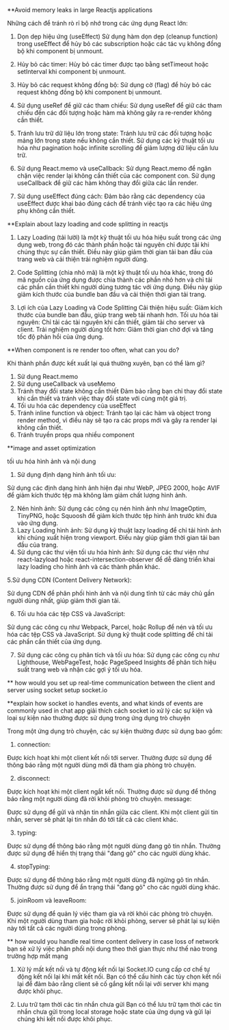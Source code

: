 \*\*Avoid memory leaks in large Reactjs applications

Những cách để tránh rò rỉ bộ nhớ trong các ứng dụng React lớn:

1. Dọn dẹp hiệu ứng (useEffect)
   Sử dụng hàm dọn dẹp (cleanup function) trong useEffect để hủy bỏ các subscription hoặc các tác vụ không đồng bộ khi component bị unmount.
2. Hủy bỏ các timer:
   Hủy bỏ các timer được tạo bằng setTimeout hoặc setInterval khi component bị unmount.
3. Hủy bỏ các request không đồng bộ:
   Sử dụng cờ (flag) để hủy bỏ các request không đồng bộ khi component bị unmount.
4. Sử dụng useRef để giữ các tham chiếu:
   Sử dụng useRef để giữ các tham chiếu đến các đối tượng hoặc hàm mà không gây ra re-render không cần thiết.
5. Tránh lưu trữ dữ liệu lớn trong state:
   Tránh lưu trữ các đối tượng hoặc mảng lớn trong state nếu không cần thiết. Sử dụng các kỹ thuật tối ưu hóa như pagination hoặc infinite scrolling để giảm lượng dữ liệu cần lưu trữ.
6. Sử dụng React.memo và useCallback:
   Sử dụng React.memo để ngăn chặn việc render lại không cần thiết của các component con.
   Sử dụng useCallback để giữ các hàm không thay đổi giữa các lần render.

7. Sử dụng useEffect đúng cách:
   Đảm bảo rằng các dependency của useEffect được khai báo đúng cách để tránh việc tạo ra các hiệu ứng phụ không cần thiết.

\*\*Explain about lazy loading and code splitting in reactjs

1. Lazy Loading (tải lười) là một kỹ thuật tối ưu hóa hiệu suất trong các ứng dụng web, trong đó các thành phần hoặc tài nguyên chỉ được tải khi chúng thực sự cần thiết. Điều này giúp giảm thời gian tải ban đầu của trang web và cải thiện trải nghiệm người dùng.

2. Code Splitting (chia nhỏ mã) là một kỹ thuật tối ưu hóa khác, trong đó mã nguồn của ứng dụng được chia thành các phần nhỏ hơn và chỉ tải các phần cần thiết khi người dùng tương tác với ứng dụng. Điều này giúp giảm kích thước của bundle ban đầu và cải thiện thời gian tải trang.

3. Lợi ích của Lazy Loading và Code Splitting
   Cải thiện hiệu suất: Giảm kích thước của bundle ban đầu, giúp trang web tải nhanh hơn.
   Tối ưu hóa tài nguyên: Chỉ tải các tài nguyên khi cần thiết, giảm tải cho server và client.
   Trải nghiệm người dùng tốt hơn: Giảm thời gian chờ đợi và tăng tốc độ phản hồi của ứng dụng.

\*\*When component is re render too often, what can you do?

Khi thành phần được kết xuất lại quá thường xuyên, bạn có thể làm gì?

1. Sử dụng React.memo
2. Sử dụng useCallback và useMemo
3. Tránh thay đổi state không cần thiết
   Đảm bảo rằng bạn chỉ thay đổi state khi cần thiết và tránh việc thay đổi state với cùng một giá trị.
4. Tối ưu hóa các dependency của useEffect
5. Tránh inline function và object:
   Tránh tạo lại các hàm và object trong render method, vì điều này sẽ tạo ra các props mới và gây ra render lại không cần thiết.
6. Tránh truyền props qua nhiều component

\*\*image and asset optimization

tối ưu hóa hình ảnh và nội dung

1. Sử dụng định dạng hình ảnh tối ưu:

Sử dụng các định dạng hình ảnh hiện đại như WebP, JPEG 2000, hoặc AVIF để giảm kích thước tệp mà không làm giảm chất lượng hình ảnh.

2. Nén hình ảnh:
   Sử dụng các công cụ nén hình ảnh như ImageOptim, TinyPNG, hoặc Squoosh để giảm kích thước tệp hình ảnh trước khi đưa vào ứng dụng.
3. Lazy Loading hình ảnh:
   Sử dụng kỹ thuật lazy loading để chỉ tải hình ảnh khi chúng xuất hiện trong viewport. Điều này giúp giảm thời gian tải ban đầu của trang.
4. Sử dụng các thư viện tối ưu hóa hình ảnh:
   Sử dụng các thư viện như react-lazyload hoặc react-intersection-observer để dễ dàng triển khai lazy loading cho hình ảnh và các thành phần khác.

5.Sử dụng CDN (Content Delivery Network):

Sử dụng CDN để phân phối hình ảnh và nội dung tĩnh từ các máy chủ gần người dùng nhất, giúp giảm thời gian tải.

6. Tối ưu hóa các tệp CSS và JavaScript:

Sử dụng các công cụ như Webpack, Parcel, hoặc Rollup để nén và tối ưu hóa các tệp CSS và JavaScript.
Sử dụng kỹ thuật code splitting để chỉ tải các phần cần thiết của ứng dụng.

7. Sử dụng các công cụ phân tích và tối ưu hóa:
   Sử dụng các công cụ như Lighthouse, WebPageTest, hoặc PageSpeed Insights để phân tích hiệu suất trang web và nhận các gợi ý tối ưu hóa.

\*\* how would you set up real-time communication between the client and server using socket
setup socket.io

\*\*explain how socket io handles events, and what kinds of events are commonly used in chat app
giải thích cách socket io xử lý các sự kiện và loại sự kiện nào thường được sử dụng trong ứng dụng trò chuyện

Trong một ứng dụng trò chuyện, các sự kiện thường được sử dụng bao gồm:

1. connection:

Được kích hoạt khi một client kết nối tới server. Thường được sử dụng để thông báo rằng một người dùng mới đã tham gia phòng trò chuyện.

2. disconnect:

Được kích hoạt khi một client ngắt kết nối. Thường được sử dụng để thông báo rằng một người dùng đã rời khỏi phòng trò chuyện.
message:

Được sử dụng để gửi và nhận tin nhắn giữa các client. Khi một client gửi tin nhắn, server sẽ phát lại tin nhắn đó tới tất cả các client khác.

3. typing:

Được sử dụng để thông báo rằng một người dùng đang gõ tin nhắn. Thường được sử dụng để hiển thị trạng thái "đang gõ" cho các người dùng khác.

4. stopTyping:

Được sử dụng để thông báo rằng một người dùng đã ngừng gõ tin nhắn. Thường được sử dụng để ẩn trạng thái "đang gõ" cho các người dùng khác.

5. joinRoom và leaveRoom:

Được sử dụng để quản lý việc tham gia và rời khỏi các phòng trò chuyện. Khi một người dùng tham gia hoặc rời khỏi phòng, server sẽ phát lại sự kiện này tới tất cả các người dùng trong phòng.

\*\* how would you handle real time content delivery in case loss of network
bạn sẽ xử lý việc phân phối nội dung theo thời gian thực như thế nào trong trường hợp mất mạng

1. Xử lý mất kết nối và tự động kết nối lại
   Socket.IO cung cấp cơ chế tự động kết nối lại khi mất kết nối. Bạn có thể cấu hình các tùy chọn kết nối lại để đảm bảo rằng client sẽ cố gắng kết nối lại với server khi mạng được khôi phục.

2. Lưu trữ tạm thời các tin nhắn chưa gửi
   Bạn có thể lưu trữ tạm thời các tin nhắn chưa gửi trong local storage hoặc state của ứng dụng và gửi lại chúng khi kết nối được khôi phục.
